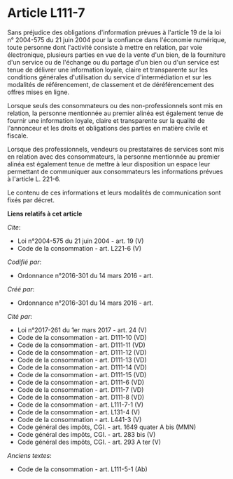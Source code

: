 # Article L111-7

Sans préjudice des obligations d'information prévues à l'article 19 de la loi n° 2004-575 du 21 juin 2004 pour la confiance
dans l'économie numérique, toute personne dont l'activité consiste à mettre en relation, par voie électronique, plusieurs
parties en vue de la vente d'un bien, de la fourniture d'un service ou de l'échange ou du partage d'un bien ou d'un service
est tenue de délivrer une information loyale, claire et transparente sur les conditions générales d'utilisation du service
d'intermédiation et sur les modalités de référencement, de classement et de déréférencement des offres mises en ligne. 

Lorsque seuls des consommateurs ou des non-professionnels sont mis en relation, la personne mentionnée au premier alinéa est
également tenue de fournir une information loyale, claire et transparente sur la qualité de l'annonceur et les droits et
obligations des parties en matière civile et fiscale. 

Lorsque des professionnels, vendeurs ou prestataires de services sont mis en relation avec des consommateurs, la personne
mentionnée au premier alinéa est également tenue de mettre à leur disposition un espace leur permettant de communiquer aux
consommateurs les informations prévues à l'article L. 221-6. 

Le contenu de ces informations et leurs modalités de communication sont fixés par décret.

**Liens relatifs à cet article**

_Cite_:

  - Loi n°2004-575 du 21 juin 2004 - art. 19 (V)
  - Code de la consommation - art. L221-6 (V)

_Codifié par_:

  - Ordonnance n°2016-301 du 14 mars 2016 - art.

_Créé par_:

  - Ordonnance n°2016-301 du 14 mars 2016 - art.

_Cité par_:

  - Loi n°2017-261 du 1er mars 2017 - art. 24 (V)
  - Code de la consommation - art. D111-10 (VD)
  - Code de la consommation - art. D111-11 (VD)
  - Code de la consommation - art. D111-12 (VD)
  - Code de la consommation - art. D111-13 (VD)
  - Code de la consommation - art. D111-14 (VD)
  - Code de la consommation - art. D111-15 (VD)
  - Code de la consommation - art. D111-6 (VD)
  - Code de la consommation - art. D111-7 (VD)
  - Code de la consommation - art. D111-8 (VD)
  - Code de la consommation - art. L111-7-1 (V)
  - Code de la consommation - art. L131-4 (V)
  - Code de la consommation - art. L441-3 (V)
  - Code général des impôts, CGI. - art. 1649 quater A bis (MMN)
  - Code général des impôts, CGI. - art. 283 bis (V)
  - Code général des impôts, CGI. - art. 293 A ter (V)

_Anciens textes_:

  - Code de la consommation - art. L111-5-1 (Ab)
